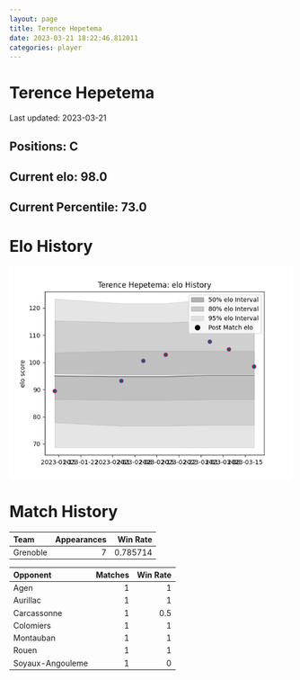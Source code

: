 ```yaml
---  
layout: page  
title: Terence Hepetema  
date: 2023-03-21 18:22:46.812011  
categories: player  
---
```

# Terence Hepetema


Last updated: 2023-03-21
## Positions: C

## Current elo: 98.0

## Current Percentile: 73.0

# Elo History


![elo history](history_TerenceHepetema.png)
# Match History


| Team     |   Appearances |   Win Rate |
|:---------|--------------:|-----------:|
| Grenoble |             7 |   0.785714 |

| Opponent         |   Matches |   Win Rate |
|:-----------------|----------:|-----------:|
| Agen             |         1 |        1   |
| Aurillac         |         1 |        1   |
| Carcassonne      |         1 |        0.5 |
| Colomiers        |         1 |        1   |
| Montauban        |         1 |        1   |
| Rouen            |         1 |        1   |
| Soyaux-Angouleme |         1 |        0   |